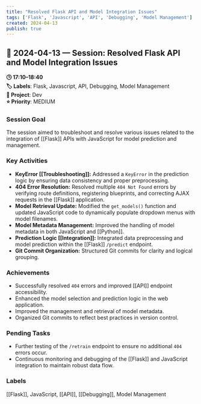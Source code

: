 ```yaml
---
title: "Resolved Flask API and Model Integration Issues"
tags: ['Flask', 'Javascript', 'API', 'Debugging', 'Model Management']
created: 2024-04-13
publish: true
---
```


## 📅 2024-04-13 — Session: Resolved Flask API and Model Integration Issues

**🕒 17:10–18:40**  
**🏷️ Labels**: Flask, Javascript, API, Debugging, Model Management  
**📂 Project**: Dev  
**⭐ Priority**: MEDIUM  


### Session Goal
The session aimed to troubleshoot and resolve various issues related to the integration of [[Flask]] APIs with JavaScript for model prediction and management.

### Key Activities
- **KeyError [[Troubleshooting]]:** Addressed a `KeyError` in the prediction logic by ensuring data consistency and proper preprocessing.
- **404 Error Resolution:** Resolved multiple `404 Not Found` errors by verifying route definitions, registering blueprints, and correcting AJAX requests in the [[Flask]] application.
- **Model Retrieval Update:** Modified the `get_models()` function and updated JavaScript code to dynamically populate dropdown menus with model filenames.
- **Model Metadata Management:** Improved the handling of model metadata in both JavaScript and [[Python]].
- **Prediction Logic [[Integration]]:** Integrated data preprocessing and model prediction within the [[Flask]] `/predict` endpoint.
- **Git Commit Organization:** Structured Git commits for clarity and logical grouping.

### Achievements
- Successfully resolved `404` errors and improved [[API]] endpoint accessibility.
- Enhanced the model selection and prediction logic in the web application.
- Improved the management and retrieval of model metadata.
- Organized Git commits to reflect best practices in version control.

### Pending Tasks
- Further testing of the `/retrain` endpoint to ensure no additional `404` errors occur.
- Continuous monitoring and debugging of the [[Flask]] and JavaScript integration to maintain robust data flow.

### Labels
[[Flask]], JavaScript, [[API]], [[Debugging]], Model Management
